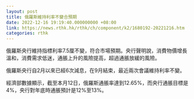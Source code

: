 ```yaml
---
layout: post
title: 俄羅斯維持利率不變合預期
date: 2022-12-16 19:19:40.000000000 +08:00
link: https://news.rthk.hk/rthk/ch/component/k2/1680192-20221216.htm
categories: rthk
---
```


俄羅斯央行維持指標利率7.5厘不變，符合市場預期。央行聲明說，消費物價增長溫和，消費需求低迷，通脹上升的風險提高，超過通脹放緩的風險。

俄羅斯央行自2月以來已經6次減息，在9月結束，最近兩次會議維持利率不變。

經濟部數據顯示，截至本月12日，俄羅斯通脹率達到12.65%，而央行通脹目標是4%，央行對年底時通脹預計是12%至13%。
